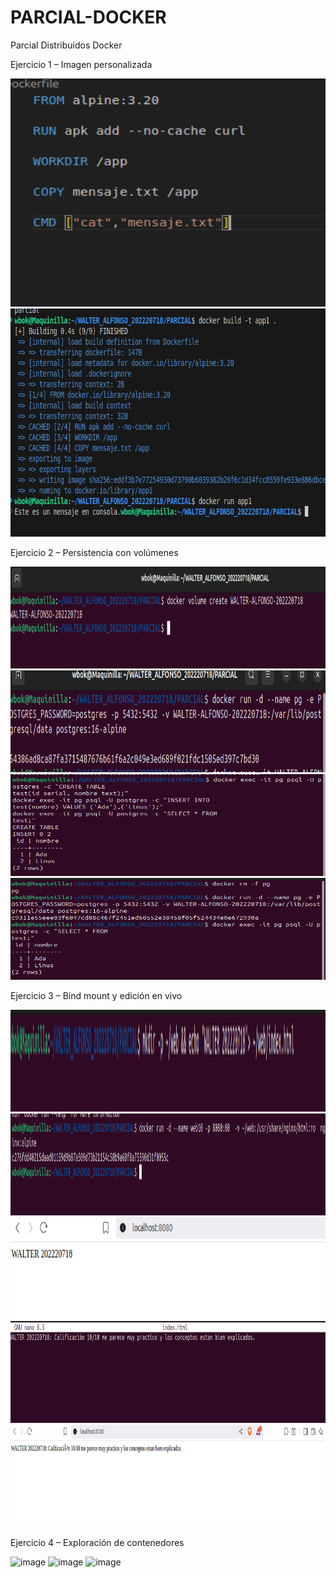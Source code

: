 # PARCIAL-DOCKER
Parcial Distribuidos Docker

Ejercicio 1 – Imagen personalizada

<img width="712" height="365" alt="image" src="https://github.com/WBOK-GM/PARCIAL-DOCKER/blob/main/images/Screenshot%20From%202025-09-03%2018-53-01.png" />

<img width="712" height="365" alt="image" src="https://github.com/WBOK-GM/PARCIAL-DOCKER/blob/main/images/Screenshot%20From%202025-09-03%2018-51-52.png" />

Ejercicio 2 – Persistencia con volúmenes

<img width="1042" height="163" alt="image" src="https://github.com/WBOK-GM/PARCIAL-DOCKER/blob/main/images/Screenshot%20From%202025-09-03%2018-41-31.png" />

<img width="1042" height="163" alt="image" src="https://github.com/WBOK-GM/PARCIAL-DOCKER/blob/main/images/Screenshot%20From%202025-09-03%2019-02-42.png" />

<img width="1042" height="163" alt="image" src="https://github.com/WBOK-GM/PARCIAL-DOCKER/blob/main/images/Screenshot%20From%202025-09-03%2019-05-57.png" />

<img width="1042" height="163" alt="image" src="https://github.com/WBOK-GM/PARCIAL-DOCKER/blob/main/images/Screenshot%20From%202025-09-03%2019-06-55.png" />

Ejercicio 3 – Bind mount y edición en vivo

<img width="1042" height="163" alt="image" src="https://github.com/WBOK-GM/PARCIAL-DOCKER/blob/main/images/Screenshot%20From%202025-09-03%2019-21-43.png" />

<img width="1042" height="163" alt="image" src="https://github.com/WBOK-GM/PARCIAL-DOCKER/blob/main/images/Screenshot%20From%202025-09-03%2019-15-26.png" />

<img width="1042" height="163" alt="image" src="https://github.com/WBOK-GM/PARCIAL-DOCKER/blob/main/images/Screenshot%20From%202025-09-03%2019-18-08.png" />

<img width="1042" height="163" alt="image" src="https://github.com/WBOK-GM/PARCIAL-DOCKER/blob/main/images/Screenshot%20From%202025-09-03%2019-19-11.png" />

<img width="1042" height="163" alt="image" src="https://github.com/WBOK-GM/PARCIAL-DOCKER/blob/main/images/Screenshot%20From%202025-09-03%2019-19-21.png" />

Ejercicio 4 – Exploración de contenedores

<img width="1042" height="163" alt="image" src="" />

<img width="1042" height="163" alt="image" src="" />

<img width="1042" height="163" alt="image" src="" />
